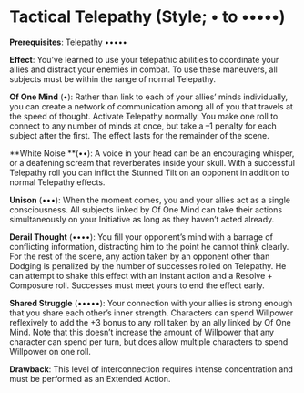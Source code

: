 # Tactical Telepathy (Style; • to •••••)
**Prerequisites**: Telepathy •••••

**Effect**: You’ve learned to use your telepathic abilities to
coordinate your allies and distract your enemies in combat.
To use these maneuvers, all subjects must be within the range
of normal Telepathy.

**Of One Mind** (•): Rather than link to each of your allies’
minds individually, you can create a network of communication
among all of you that travels at the speed of thought. Activate Telepathy normally. You make one roll to connect to any number
of minds at once, but take a –1 penalty for each subject after the
first. The effect lasts for the remainder of the scene.

**White Noise **(••): A voice in your head can be an encouraging whisper, or a deafening scream that reverberates inside
your skull. With a successful Telepathy roll you can inflict
the Stunned Tilt on an opponent in addition to normal
Telepathy effects.

**Unison** (•••): When the moment comes, you and your
allies act as a single consciousness. All subjects linked by Of
One Mind can take their actions simultaneously on your
Initiative as long as they haven’t acted already.

**Derail Thought** (••••): You fill your opponent’s mind
with a barrage of conflicting information, distracting him to
the point he cannot think clearly. For the rest of the scene,
any action taken by an opponent other than Dodging is
penalized by the number of successes rolled on Telepathy.
He can attempt to shake this effect with an instant action
and a Resolve + Composure roll. Successes must meet yours
to end the effect early.

**Shared Struggle** (•••••): Your connection with your allies
is strong enough that you share each other’s inner strength.
Characters can spend Willpower reflexively to add the +3
bonus to any roll taken by an ally linked by Of One Mind.
Note that this doesn’t increase the amount of Willpower that
any character can spend per turn, but does allow multiple
characters to spend Willpower on one roll.

**Drawback**: This level of interconnection requires intense
concentration and must be performed as an Extended Action.